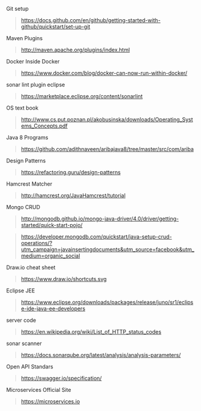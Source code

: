 Git setup 

> https://docs.github.com/en/github/getting-started-with-github/quickstart/set-up-git

Maven Plugins 

> http://maven.apache.org/plugins/index.html

Docker Inside Docker 

> https://www.docker.com/blog/docker-can-now-run-within-docker/

 sonar lint plugin eclipse 
> https://marketplace.eclipse.org/content/sonarlint

OS text book 

> http://www.cs.put.poznan.pl/akobusinska/downloads/Operating_Systems_Concepts.pdf

Java 8 Programs 
> https://github.com/adithnaveen/aribajava8/tree/master/src/com/ariba

Design Patterns 
> https://refactoring.guru/design-patterns

Hamcrest Matcher 
> http://hamcrest.org/JavaHamcrest/tutorial

Mongo CRUD 
> http://mongodb.github.io/mongo-java-driver/4.0/driver/getting-started/quick-start-pojo/

> https://developer.mongodb.com/quickstart/java-setup-crud-operations/?utm_campaign=javainsertingdocuments&utm_source=facebook&utm_medium=organic_social


 Draw.io cheat sheet 
> https://www.draw.io/shortcuts.svg


Eclipse JEE
> https://www.eclipse.org/downloads/packages/release/juno/sr1/eclipse-ide-java-ee-developers


server code 
> https://en.wikipedia.org/wiki/List_of_HTTP_status_codes


sonar scanner 
> https://docs.sonarqube.org/latest/analysis/analysis-parameters/


Open API Standars
> https://swagger.io/specification/


Microservices Official Site 
> https://microservices.io


